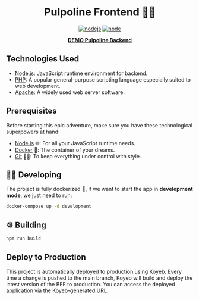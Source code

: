 <h1 align="center">Pulpoline Frontend 🚀✨</h1>

<p align="center">
  <a href="https://github.com/frfernandezdev/bff-poke-vault/actions/workflows/node.yml?branch=main"><img src="https://github.com/frfernandezdev/bff-poke-vault/actions/workflows/node.yml/badge.svg?branch=main" alt="nodejs"/></a>
  <a href="https://nodejs.org/docs/latest-v20.x/api/index.html"><img src="https://img.shields.io/badge/node-20.x-green.svg" alt="node"/></a>
</p>
<p align="center">
  <a href="https://bottom-timmie-mindstartups-df099d9f.koyeb.app/api/docs" target="_blank"><strong>DEMO Pulpoline Backend</strong></a>
</p>

## Technologies Used
- [Node.js](https://nodejs.org/docs/latest-v20.x/api/index.html): JavaScript runtime environment for backend.
- [PHP](https://www.php.net/): A popular general-purpose scripting language especially suited to web development.
- [Apache](https://httpd.apache.org/): A widely used web server software.

## Prerequisites

Before starting this epic adventure, make sure you have these technological superpowers at hand:

- [Node.js](https://nodejs.org/en/download/) 🌐: For all your JavaScript runtime needs.
- [Docker](https://docs.docker.com/get-docker/) 🐳: The container of your dreams.
- [Git](https://git-scm.com/downloads) 🧑‍💻: To keep everything under control with style.

## 🧑‍💻 Developing

The project is fully dockerized 🐳, if we want to start the app in **development mode**, we just need to run:

```bash
docker-compose up -d development
```

## ⚙️ Building

```bash
npm run build
```
## Deploy to Production

This project is automatically deployed to production using Koyeb. Every time a change is pushed to the main branch, Koyeb will build and deploy the latest version of the BFF to production. You can access the deployed application via the [Koyeb-generated URL](https://starfish-app-leryq.ondigitalocean.app/).
